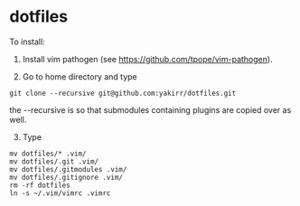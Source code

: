 # dotfiles
To install:

1. Install vim pathogen (see https://github.com/tpope/vim-pathogen).

2. Go to home directory and type
```
git clone --recursive git@github.com:yakirr/dotfiles.git
```
the --recursive is so that submodules containing plugins are copied over as well.

3. Type
```
mv dotfiles/* .vim/
mv dotfiles/.git .vim/
mv dotfiles/.gitmodules .vim/
mv dotfiles/.gitignore .vim/
rm -rf dotfiles
ln -s ~/.vim/vimrc .vimrc
```
